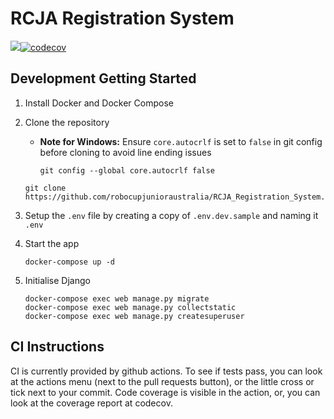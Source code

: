 # RCJA Registration System

![](https://github.com/robocupjunioraustralia/RCJA_Registration_System/actions/workflows/django-ci.yml/badge.svg
)[![codecov](https://codecov.io/gh/robocupjunioraustralia/RCJA_Registration_System/graph/badge.svg?token=TGG6NwrrJw)](https://codecov.io/gh/robocupjunioraustralia/RCJA_Registration_System)

## Development Getting Started

1. Install Docker and Docker Compose

2. Clone the repository
    - **Note for Windows:** Ensure `core.autocrlf` is set to `false` in git config before cloning to avoid line ending issues
        ```
        git config --global core.autocrlf false
        ``` 
    ```
    git clone https://github.com/robocupjunioraustralia/RCJA_Registration_System.git
    ```
3. Setup the ```.env``` file by creating a copy of ```.env.dev.sample``` and naming it ```.env```

4. Start the app
    ```
    docker-compose up -d
    ```

5. Initialise Django
    ```
    docker-compose exec web manage.py migrate
    docker-compose exec web manage.py collectstatic
    docker-compose exec web manage.py createsuperuser
    ```

## CI Instructions

CI is currently provided by github actions. To see if tests pass, you can look at the actions menu (next to the pull requests button), or the little cross or tick next to your commit. Code coverage is visible in the action, or, you can look at the coverage report at codecov.
